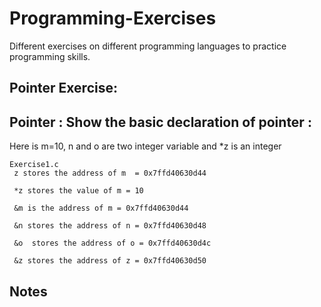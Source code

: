 # Programming-Exercises
Different exercises on different programming languages to practice programming skills.

## Pointer Exercise:

 Pointer : Show the basic declaration of pointer :                                                            
-------------------------------------------------------                                                       
 Here is m=10, n and o are two integer variable and *z is an integer                                          

```    
Exercise1.c                                                                                                        
 z stores the address of m  = 0x7ffd40630d44                                                                  
                                                                                                              
 *z stores the value of m = 10                                                                                
                                                                                                              
 &m is the address of m = 0x7ffd40630d44                                                                      
                                                                                                              
 &n stores the address of n = 0x7ffd40630d48                                                                  
                                                                                                              
 &o  stores the address of o = 0x7ffd40630d4c                                                                 
                                                                                                              
 &z stores the address of z = 0x7ffd40630d50 
```

## Notes
